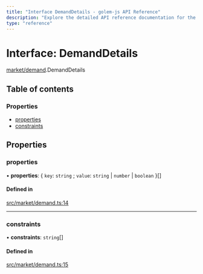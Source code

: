 ```yaml
---
title: "Interface DemandDetails - golem-js API Reference"
description: "Explore the detailed API reference documentation for the Interface DemandDetails within the golem-js SDK for the Golem Network."
type: "reference"
---
```

# Interface: DemandDetails

[market/demand](../modules/market_demand).DemandDetails

## Table of contents

### Properties

- [properties](market_demand.DemandDetails#properties)
- [constraints](market_demand.DemandDetails#constraints)

## Properties

### properties

• **properties**: { `key`: `string` ; `value`: `string` \| `number` \| `boolean`  }[]

#### Defined in

[src/market/demand.ts:14](https://github.com/golemfactory/golem-js/blob/e7ac9e9/src/market/demand.ts#L14)

___

### constraints

• **constraints**: `string`[]

#### Defined in

[src/market/demand.ts:15](https://github.com/golemfactory/golem-js/blob/e7ac9e9/src/market/demand.ts#L15)
